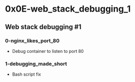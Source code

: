 # 0x0E-web_stack_debugging_1

## Web stack debugging #1
### 0-nginx_likes_port_80
* Debug container to listen to port 80

### 1-debugging_made_short
* Bash script fix

